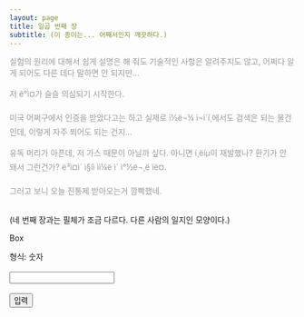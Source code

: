 ```yaml
---
layout: page
title: 일곱 번째 장
subtitle: (이 종이는... 어째서인지 깨끗하다.)
---
```



<script>
  function jsMove(){
    var baselink = "/answer/msgsev"
    var pc = document.getElementById('passcode').value;
    window.open(baselink.concat(pc.toLowerCase()));
  }
</script>

<p style="color: #999">
실험의 원리에 대해서 쉽게 설명은 해 줘도 기술적인 사항은 알려주지도 않고, 어쩌다 알게 되어도 다른 데다 말하면 안 되지만... <br>
 <br>
저 ê°ì¤가 슬슬 의심되기 시작한다. <br>
 <br>
미국 어쩌구에서 인증을 받았다고는 하고 실제로 ì½ë¬¼ ì¬ì´í¸에서도 검색은 되는 물건인데, 이렇게 자주 쬐어도 되는 건지... <br>
 <br>
유독 머리가 아픈데, 저 가스 때문이 아닐까 싶다. 아니면 í¸ëíµ이 재발했나? 환기가 안 돼서 그런건가? ë³ì¤ì´ ì§íì ìì¼ë ì´ ì°½ë¬¸ë ìë¤. <br>
 <br>
그러고 보니 오늘 진통제 받아오는거 깜빡했네. <br>
</p>
<p>
<br>
(네 번째 장과는 필체가 조금 다르다. 다른 사람의 일지인 모양이다.)
</p>
<p>
Box<br>
<form autocomplete='off' onsubmit = "jsMove();">
형식: 숫자<br><br>
  <input id = 'passcode' type='text' required><br><br>
  <input type = 'submit' value = '입력'>
</form>
</p>